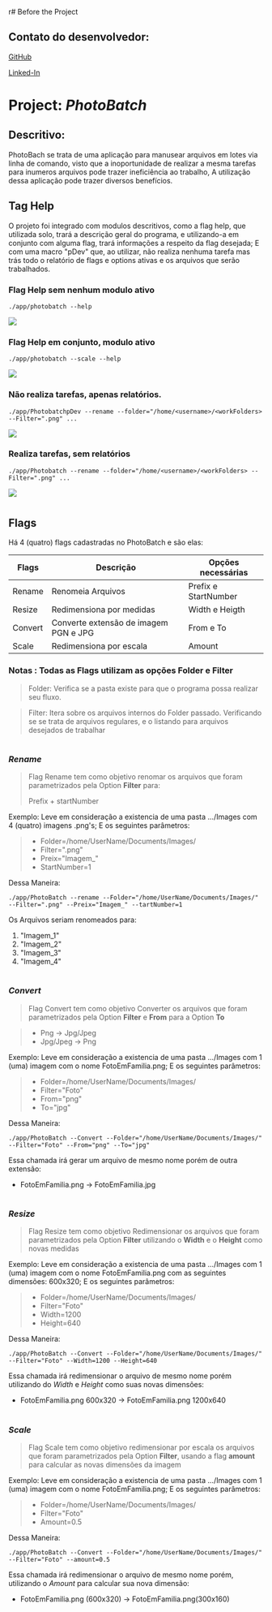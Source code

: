r# Before the Project

## Contato do desenvolvedor:

[GitHub](www.github.com/renatoD-Almeida)

[Linked-In](https://www.linkedin.com/in/renatod-almeida/)

# Project: _PhotoBatch_

## Descritivo:

PhotoBach se trata de uma aplicação para manusear arquivos em lotes via linha de comando, visto que a inoportunidade de realizar a mesma tarefas para inumeros arquivos pode trazer ineficiência ao trabalho, A utilização dessa aplicação pode trazer diversos benefícios.

## Tag Help

O projeto foi integrado com modulos descritivos, como a flag help, que utilizada solo, trará a descrição geral do programa, e utilizando-a em conjunto com alguma flag, trará informações a respeito da flag desejada; E com uma macro "pDev" que, ao utilizar, não realiza nenhuma tarefa mas trás todo o relatório de flags e options ativas e os arquivos que serão trabalhados. 



### Flag Help sem nenhum modulo ativo
```
./app/photobatch --help
```

![](https://raw.githubusercontent.com/RenatoD-Almeida/PhotoBatch/main/external/Assets/HelpAtAll.gif)

### Flag Help em conjunto, modulo ativo
```
./app/photobatch --scale --help
```

![](https://raw.githubusercontent.com/RenatoD-Almeida/PhotoBatch/main/external/Assets/EspHelp.gif)

### Não realiza tarefas, apenas relatórios.

```
./app/PhotobatchpDev --rename --folder="/home/<username>/<workFolders> --Filter=".png" ...
```

![](https://raw.githubusercontent.com/RenatoD-Almeida/PhotoBatch/main/external/Assets/RenameBatchpDev.gif)

### Realiza tarefas, sem relatórios
```
./app/Photobatch --rename --folder="/home/<username>/<workFolders> --Filter=".png" ...
```

![](https://raw.githubusercontent.com/RenatoD-Almeida/PhotoBatch/main/external/Assets/RenameBatch.gif)

#

## Flags

Há 4 (quatro) flags cadastradas no PhotoBatch e são elas:

| Flags  | Descrição                            | Opções necessárias |
|--------|--------------------------------------|--------------------| 
|Rename  |Renomeia Arquivos                     |Prefix e StartNumber| 
|Resize  |Redimensiona por medidas              |Width e Heigth      | 
|Convert |Converte extensão de imagem PGN e JPG |From e To           |
|Scale   |Redimensiona por escala               |Amount              |


### **Notas** : Todas as Flags utilizam as opções Folder e Filter
> Folder: Verifica se a pasta existe para que o programa possa realizar seu fluxo.

> Filter: Itera sobre os arquivos internos do Folder passado. Verificando se se trata de arquivos regulares, e o listando para arquivos desejados de trabalhar
#
### _**Rename**_

> Flag Rename tem como objetivo renomar os arquivos que foram parametrizados pela Option **Filter** para:
>
> Prefix + startNumber

Exemplo: Leve em consideração a existencia de uma pasta .../Images com 4 (quatro) imagens .png's; E os seguintes parâmetros:

> * Folder=/home/UserName/Documents/Images/
> * Filter=".png"
> * Preix="Imagem_"
> * StartNumber=1

Dessa Maneira:

```
./app/PhotoBatch --rename --Folder="/home/UserName/Documents/Images/" --Filter=".png" --Preix="Imagem_" --tartNumber=1
```
Os Arquivos seriam renomeados para:

1. "Imagem_1"
1. "Imagem_2"
1. "Imagem_3"
1. "Imagem_4"
#

### _**Convert**_


> Flag Convert tem como objetivo Converter os arquivos que foram parametrizados pela Option **Filter** e **From** para a Option **To**

> * Png -> Jpg/Jpeg
> * Jpg/Jpeg -> Png

Exemplo: Leve em consideração a existencia de uma pasta .../Images com 1 (uma) imagem com o nome FotoEmFamilia.png; E os seguintes parâmetros:

> * Folder=/home/UserName/Documents/Images/
> * Filter="Foto"
> * From="png" 
> * To="jpg"

Dessa Maneira:

```
./app/PhotoBatch --Convert --Folder="/home/UserName/Documents/Images/" --Filter="Foto" --From="png" --To="jpg"
```

Essa chamada irá gerar um arquivo de mesmo nome porém de outra extensão:
* FotoEmFamilia.png  -> FotoEmFamilia.jpg

#
### _**Resize**_

> Flag Resize tem como objetivo Redimensionar os arquivos que foram parametrizados pela Option **Filter** utilizando o **Width** e o **Height** como novas medidas

Exemplo: Leve em consideração a existencia de uma pasta .../Images com 1 (uma) imagem com o nome FotoEmFamilia.png com as seguintes dimensões: 600x320; E os seguintes parâmetros:

> * Folder=/home/UserName/Documents/Images/
> * Filter="Foto"
> * Width=1200
> * Height=640

Dessa Maneira:

```
./app/PhotoBatch --Convert --Folder="/home/UserName/Documents/Images/" --Filter="Foto" --Width=1200 --Height=640
```

Essa chamada irá redimensionar o arquivo de mesmo nome porém utilizando do _Width_ e _Height_ como suas novas dimensões:
* FotoEmFamilia.png 600x320  -> FotoEmFamilia.png 1200x640

#
### _**Scale**_

> Flag Scale tem como objetivo redimensionar por escala os arquivos que foram parametrizados pela Option **Filter**, usando a flag **amount** para calcular as novas dimensões da imagem

Exemplo: Leve em consideração a existencia de uma pasta .../Images com 1 (uma) imagem com o nome FotoEmFamilia.png; E os seguintes parâmetros:

> * Folder=/home/UserName/Documents/Images/
> * Filter="Foto"
> * Amount=0.5

Dessa Maneira:

```
./app/PhotoBatch --Convert --Folder="/home/UserName/Documents/Images/" --Filter="Foto" --amount=0.5
```

Essa chamada irá redimensionar o arquivo de mesmo nome porém, utilizando o _Amount_ para calcular sua nova dimensão:
* FotoEmFamilia.png (600x320)  -> FotoEmFamilia.png(300x160)

#
